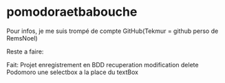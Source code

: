 # pomodoraetbabouche

Pour infos, je me suis trompé de compte GitHub(Tekmur = github perso de RemsNoel)

Reste a faire:

Fait:
Projet
enregistrement en BDD
recuperation
modification
delete
Podomoro
une selectbox a la place du textBox
